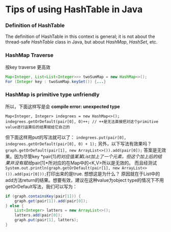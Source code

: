 # Tips of using HashTable in Java

### Definition of HashTable
The definition of HashTable in this context is general; it is not about the thread-safe *HashTable* class in Java, but about *HashMap*, *HashSet*, etc.

### HashMap Traverse
按key traverse 更高效
```java
Map<Integer, List<List<Integer>>> twoSumMap = new HashMap<>();
For (Integer key : twoSumMap.keySet()) {...}
```

### HashMap is primitive type unfriendly
所以，下面这样写是会 **compile error: unexpected type**
```
Map<Integer, Integer> indegrees = new HashMap<>();
indegrees.getOrDefault(pair[0], 0)++; // ++是无法直接把对这个primitive value进行运算后的结果赋给它自己的
```
但下面这样用put的写法就可以了：
```indegrees.put(pair[0], indegrees.getOrDefault(pair[0], 0) + 1);```
另外，以下写法有效果吗？
```graph.getOrDefault(pair[1], new ArrayList<>()).add(pair[0]);```
答案是无效果。因为尽管key *pair[1]*的对应值某某List加上了一个元素，但这个加上后的结果并没有赋给*pair[1]*所对应的在Map中的<K,V>所以是无效的。
而且经测试 ```System.out.println(graph.getOrDefault(pair[1], new ArrayList<>()).add(pair[0]));```打印出来的是true. 想想这是为什么？ 原因就在于List中的add方法return的结果。想要有效，建议在这种value为object type的情况下不用getOrDefault写法，我们可以写为：
```java
if (graph.containsKey(pair[1])) {
    graph.get(pair[1]).add(pair[0]);    
} else {
    List<Integer> latters = new ArrayList<>();
    latters.add(pair[0]);
    graph.put(pair[1], latters);
}
```


